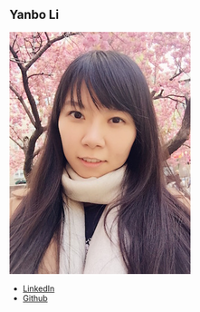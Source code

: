 Yanbo Li
--------

![](photos/yanbo-li.jpg)

* [LinkedIn](https://www.linkedin.com/in/yanboli)
* [Github](https://github.com/sunnyliyanbo1357)
